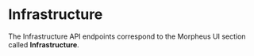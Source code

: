 # Infrastructure

The Infrastructure API endpoints correspond to the Morpheus UI section called **Infrastructure**.